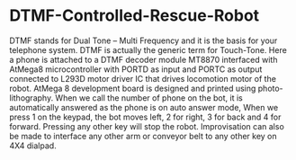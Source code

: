 # DTMF-Controlled-Rescue-Robot
DTMF stands for Dual Tone – Multi Frequency and it is the basis for your telephone system. DTMF is actually the generic term for Touch-Tone. Here a phone is attached to a DTMF decoder module MT8870 interfaced with AtMega8 microcontroller with PORTD as input and PORTC as output connected to L293D motor driver IC that drives locomotion motor of the robot. AtMega 8 development board is designed and printed using photo-lithography. When we call the number of  phone on the bot, it is automatically answered as the phone is on auto answer mode, When we press 1 on the keypad, the bot moves left, 2 for right, 3 for back and 4 for forward. Pressing any other key will stop the robot. Improvisation can also be made to interface any other arm or conveyor belt to any other key on 4X4 dialpad.
